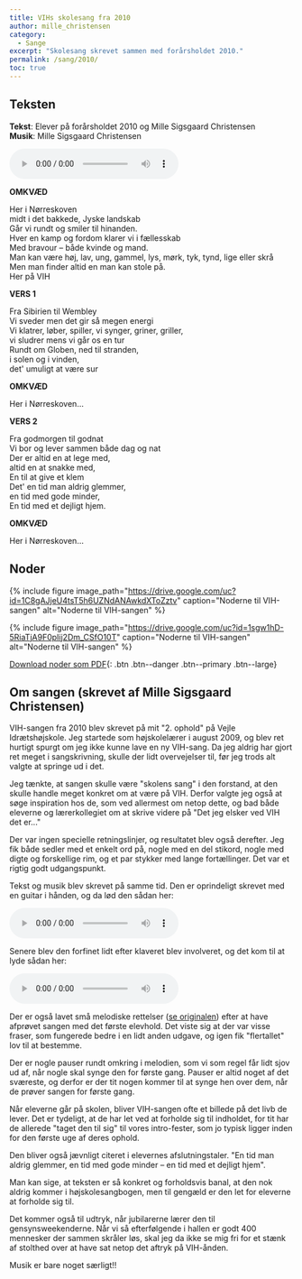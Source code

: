 ```yaml
---
title: VIHs skolesang fra 2010
author: mille_christensen
category:
  - Sange
excerpt: "Skolesang skrevet sammen med forårsholdet 2010."
permalink: /sang/2010/
toc: true
---
```


## Teksten

**Tekst**: Elever på forårsholdet 2010 og Mille Sigsgaard Christensen  
**Musik**: Mille Sigsgaard Christensen

<audio controls>
  <source src="https://drive.google.com/uc?id=1NTU3tobgFgxHWozk-Pjp3uIL7wo4WRiE">
  Your browser does not support the audio element.
</audio>

**OMKVÆD**

Her i Nørreskoven   
midt i det bakkede, Jyske landskab    
Går vi rundt og smiler til hinanden.    
Hver en kamp og fordom klarer vi i fællesskab  
Med bravour – både kvinde og mand.  
Man kan være høj, lav, ung, gammel, lys, mørk, tyk, tynd, lige eller skrå  
Men man finder altid en man kan stole på.  
Her på VIH

**VERS 1**

Fra Sibirien til Wembley  
Vi sveder men det gir så megen energi  
Vi klatrer, løber, spiller, vi synger, griner, griller,  
vi sludrer mens vi går os en tur  
Rundt om Globen, ned til stranden,   
i solen og i vinden,  
det' umuligt at være sur

**OMKVÆD**

Her i Nørreskoven...

**VERS 2**

Fra godmorgen til godnat  
Vi bor og lever sammen både dag og nat  
Der er altid en at lege med,  
altid en at snakke med,  
En til at give et klem  
Det' en tid man aldrig glemmer,   
en tid med gode minder,  
En tid med et dejligt hjem.

**OMKVÆD**

Her i Nørreskoven...

## Noder

{% include figure image_path="https://drive.google.com/uc?id=1C8gAJjeU4tsT5h6UZNdANAwkdXToZztv" caption="Noderne til VIH-sangen" alt="Noderne til VIH-sangen" %}

{% include figure image_path="https://drive.google.com/uc?id=1sgw1hD-5RiaTjA9F0pIij2Dm_CSfO10T" caption="Noderne til VIH-sangen" alt="Noderne til VIH-sangen" %}

[<i class='far fa-file-pdf'></i> Download noder som PDF](https://drive.google.com/uc?id=1Pt8N-rcMI4Aa8-KBe5SiJMXNAJw5fAgT){: .btn .btn--danger .btn--primary .btn--large}

## Om sangen (skrevet af Mille Sigsgaard Christensen)

VIH-sangen fra 2010 blev skrevet på mit "2. ophold" på Vejle Idrætshøjskole. Jeg startede som højskolelærer i august 2009, og blev ret hurtigt spurgt om jeg ikke kunne lave en ny VIH-sang. Da jeg aldrig har gjort ret meget i sangskrivning, skulle der lidt overvejelser til, før jeg trods alt valgte at springe ud i det.

Jeg tænkte, at sangen skulle være "skolens sang" i den forstand, at den skulle handle meget konkret om at være på VIH. Derfor valgte jeg også at søge inspiration hos de, som ved allermest om netop dette, og bad både eleverne og lærerkollegiet om at skrive videre på "Det jeg elsker ved VIH det er..."

Der var ingen specielle retningslinjer, og resultatet blev også derefter. Jeg fik både sedler med et enkelt ord på, nogle med en del stikord, nogle med digte og forskellige rim, og et par stykker med lange fortællinger. 
Det var et rigtig godt udgangspunkt.

Tekst og musik blev skrevet på samme tid. Den er oprindeligt skrevet med en guitar i hånden, og da lød den sådan her:

<audio controls>
  <source src="https://drive.google.com/uc?id=1zl6hc8EZSvTHomt03aldeGYT2E3AbZy4" type="audio/mpeg">
  Your browser does not support the audio element.
</audio>

Senere blev den forfinet lidt efter klaveret blev involveret, og det kom til at lyde sådan her:

<audio controls>
  <source src="https://drive.google.com/uc?id=1NTU3tobgFgxHWozk-Pjp3uIL7wo4WRiE">
  Your browser does not support the audio element.
</audio>

Der er også lavet små melodiske rettelser ([se originalen](https://drive.google.com/uc?id=1Zw7xOedI8IchEZVob0C03M0A3zc-ubcH)) efter at have afprøvet sangen med det første elevhold. Det viste sig at der var visse fraser, som fungerede bedre i en lidt anden udgave, og igen fik "flertallet" lov til at bestemme. 

Der er nogle pauser rundt omkring i melodien, som vi som regel får lidt sjov ud af, når nogle skal synge den for første gang. Pauser er altid noget af det sværeste, og derfor er der tit nogen kommer til at synge hen over dem, når de prøver sangen for første gang.

Når eleverne går på skolen, bliver VIH-sangen ofte et billede på det livb de lever. Det er tydeligt, at de har let ved at forholde sig til indholdet, for tit har de allerede "taget den til sig" til vores intro-fester, som jo typisk ligger inden for den første uge af deres ophold. 

Den bliver også jævnligt citeret i elevernes afslutningstaler. "En tid man aldrig glemmer, en tid med gode minder – en tid med et dejligt hjem". 

Man kan sige, at teksten er så konkret og forholdsvis banal, at den nok aldrig kommer i højskolesangbogen, men til gengæld er den let for eleverne at forholde sig til. 

Det kommer også til udtryk, når jubilarerne lærer den til gensynsweekenderne. Når vi så efterfølgende i hallen er godt 400 mennesker der sammen skråler løs, skal jeg da ikke se mig fri for et stænk af stolthed over at have sat netop det aftryk på VIH-ånden. 

Musik er bare noget særligt!!
